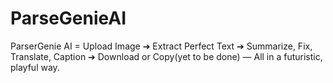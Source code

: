 # ParseGenieAI
 ParserGenie AI = Upload Image ➔ Extract Perfect Text ➔ Summarize, Fix, Translate, Caption ➔ Download or Copy(yet to be done) — All in a futuristic, playful way.
